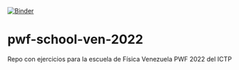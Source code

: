 [![Binder](https://mybinder.org/badge_logo.svg)](https://mybinder.org/v2/gh/artfisica/pwf-school-ven-2022/HEAD)

# pwf-school-ven-2022
Repo con ejercicios para la escuela de Física Venezuela PWF 2022 del ICTP


